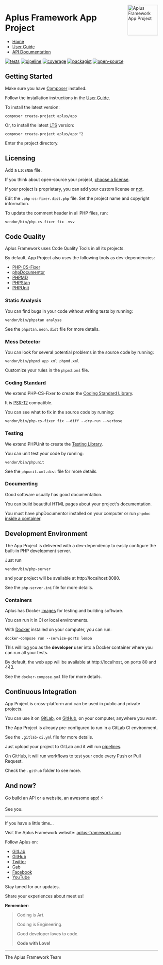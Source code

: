 <a href="https://gitlab.com/aplus-framework/projects/app"><img src="https://gitlab.com/aplus-framework/projects/app/-/raw/master/guide/image.png" alt="Aplus Framework App Project" align="right" width="100"></a>

# Aplus Framework App Project

- [Home](https://aplus-framework.com/packages/app)
- [User Guide](https://docs.aplus-framework.com/guides/projects/app/index.html)
- [API Documentation](https://docs.aplus-framework.com/packages/app.html)

[![tests](https://github.com/aplus-framework/app/actions/workflows/tests.yml/badge.svg)](https://github.com/aplus-framework/app/actions/workflows/tests.yml)
[![pipeline](https://gitlab.com/aplus-framework/projects/app/badges/master/pipeline.svg)](https://gitlab.com/aplus-framework/projects/app/-/pipelines?scope=branches)
[![coverage](https://gitlab.com/aplus-framework/projects/app/badges/master/coverage.svg?job=test:php)](https://aplus-framework.gitlab.io/projects/app/coverage/)
[![packagist](https://img.shields.io/packagist/v/aplus/app)](https://packagist.org/packages/aplus/app)
[![open-source](https://img.shields.io/badge/open--source-sponsor-magenta)](https://aplus-framework.com/sponsor)

## Getting Started

Make sure you have [Composer](https://getcomposer.org/doc/00-intro.md) installed.

Follow the installation instructions in the [User Guide](https://docs.aplus-framework.com/guides/projects/app/index.html).

To install the latest version:

```
composer create-project aplus/app
```

Or, to install the latest [LTS](https://aplus-framework.com/lts) version:

```
composer create-project aplus/app:^2
```

Enter the project directory.

## Licensing

Add a `LICENSE` file.

If you think about open-source your project,
[choose a license](https://choosealicense.com/licenses/).

If your project is proprietary, you can add your custom license or
[not](https://choosealicense.com/no-permission/).

Edit the `.php-cs-fixer.dist.php` file.
Set the project name and copyright information.

To update the comment header in all PHP files, run:

```
vendor/bin/php-cs-fixer fix -vvv
```

## Code Quality

Aplus Framework uses Code Quality Tools in all its projects.

By default, App Project also uses the following tools as dev-dependencies:

- [PHP-CS-Fixer](https://cs.symfony.com)
- [phpDocumentor](https://phpdoc.org)
- [PHPMD](https://phpmd.org)
- [PHPStan](https://phpstan.org)
- [PHPUnit](https://phpunit.de)

### Static Analysis

You can find bugs in your code without writing tests by running:

```
vendor/bin/phpstan analyse
```

See the `phpstan.neon.dist` file for more details.

### Mess Detector

You can look for several potential problems in the source code by running:

```
vendor/bin/phpmd app xml phpmd.xml
```

Customize your rules in the `phpmd.xml` file.

### Coding Standard

We extend PHP-CS-Fixer to create the
[Coding Standard Library](https://gitlab.com/aplus-framework/libraries/coding-standard).

It is [PSR-12](https://www.php-fig.org/psr/psr-12/) compatible.

You can see what to fix in the source code by running:

```
vendor/bin/php-cs-fixer fix --diff --dry-run --verbose
```

### Testing

We extend PHPUnit to create the
[Testing Library](https://gitlab.com/aplus-framework/libraries/testing).

You can unit test your code by running:

```
vendor/bin/phpunit
```

See the `phpunit.xml.dist` file for more details.

### Documenting

Good software usually has good documentation.

You can build beautiful HTML pages about your project's documentation.

You must have phpDocumentor installed on your computer or run `phpdoc`
[inside a container](#containers).

## Development Environment

The App Project is delivered with a dev-dependency to easily configure the
built-in PHP development server.

Just run

```
vendor/bin/php-server
```

and your project will be available at http://localhost:8080.

See the `php-server.ini` file for more details.

### Containers

Aplus has Docker [images](https://gitlab.com/aplus-framework/images) for testing
and building software.

You can run it in CI or local environments.

With [Docker](https://www.docker.com/get-started) installed on your computer,
you can run:

```
docker-compose run --service-ports lempa
```

This will log you as the **developer** user into a Docker container where you can
run all your tests.

By default, the web app will be available at http://localhost, on ports 80 and 443.

See the `docker-compose.yml` file for more details.

## Continuous Integration

App Project is cross-platform and can be used in public and private projects.

You can use it on [GitLab](https://about.gitlab.com/stages-devops-lifecycle/continuous-integration/),
on [GitHub](https://docs.github.com/en/actions/automating-builds-and-tests/about-continuous-integration),
on your computer, anywhere you want.

The App Project is already pre-configured to run in a GitLab CI environment.

See the `.gitlab-ci.yml` file for more details.

Just upload your project to GitLab and it will run
[pipelines](https://docs.gitlab.com/ee/ci/pipelines/#view-pipelines).

On GitHub, it will run [workflows](https://docs.github.com/en/actions) to test
your code every Push or Pull Request.

Check the `.github` folder to see more.

## And now?

Go build an API or a website, an awesome app! ⚡

See you.

---

If you have a little time...

Visit the Aplus Framework website: [aplus-framework.com](https://aplus-framework.com)

Follow Aplus on:

- [GitLab](https://gitlab.com/aplus-framework)
- [GitHub](https://github.com/aplus-framework)
- [Twitter](https://twitter.com/AplusFramework)
- [Gab](https://gab.com/AplusFramework)
- [Facebook](https://www.facebook.com/AplusFramework)
- [YouTube](https://www.youtube.com/@AplusFramework)

Stay tuned for our updates.

Share your experiences about meet us!

**Remember**:

> Coding is Art.
>
> Coding is Engineering.
>
> Good developer loves to code.
>
> **Code with Love!**

---

The Aplus Framework Team
